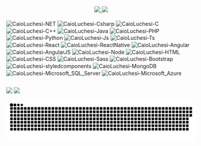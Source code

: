## 
<div align="center">
  <a href="https://github.com/CaioLuchesi">
  <img height="160em" src="https://github-readme-stats.vercel.app/api?username=CaioLuchesi&show_icons=true&theme=monokai&include_all_commits=true&count_private=true"/>
  <img height="160em" src="https://github-readme-stats.vercel.app/api/top-langs/?username=CaioLuchesi&layout=compact&langs_count=10&theme=monokai"/>
</div>
<div style="display: inline-block"><br>
  <img align="center" alt="CaioLuchesi-NET" src="https://img.shields.io/badge/.NET-5C2D91?style=for-the-badge&logo=.net&logoColor=white">
  <img align="center" alt="CaioLuchesi-Csharp" src="https://img.shields.io/badge/C%23-239120?style=for-the-badge&logo=c-sharp&logoColor=white">
  <img align="center" alt="CaioLuchesi-C" src="https://img.shields.io/badge/C-00599C?style=for-the-badge&logo=c&logoColor=white">
  <img align="center" alt="CaioLuchesi-C++" src="https://img.shields.io/badge/C%2B%2B-00599C?style=for-the-badge&logo=c%2B%2B&logoColor=white">
  <img align="center" alt="CaioLuchesi-Java" src="https://img.shields.io/badge/Java-ED8B00?style=for-the-badge&logo=java&logoColor=white">
  <img align="center" alt="CaioLuchesi-PHP" src="https://img.shields.io/badge/PHP-777BB4?style=for-the-badge&logo=php&logoColor=white">
  <img align="center" alt="CaioLuchesi-Python" src="https://img.shields.io/badge/Python-14354C?style=for-the-badge&logo=python&logoColor=white">
  <img align="center" alt="CaioLuchesi-Js" src="https://img.shields.io/badge/JavaScript-323330?style=for-the-badge&logo=javascript&logoColor=F7DF1Ek">
  <img align="center" alt="CaioLuchesi-Ts"  src="https://img.shields.io/badge/TypeScript-007ACC?style=for-the-badge&logo=typescript&logoColor=white">
  <img align="center" alt="CaioLuchesi-React"  src="https://img.shields.io/badge/React-20232A?style=for-the-badge&logo=react&logoColor=61DAFB">
  <img align="center" alt="CaioLuchesi-ReactNative" = src="https://img.shields.io/badge/React_Native-20232A?style=for-the-badge&logo=react&logoColor=61DAFB">
  <img align="center" alt="CaioLuchesi-Angular" src="https://img.shields.io/badge/Angular-DD0031?style=for-the-badge&logo=angular&logoColor=white">
  <img align="center" alt="CaioLuchesi-AngularJS" src="https://img.shields.io/badge/AngularJS-E23237?style=for-the-badge&logo=angularjs&logoColor=white">
  <img align="center" alt="CaioLuchesi-Node" src="https://img.shields.io/badge/Node.js-43853D?style=for-the-badge&logo=node.js&logoColor=white">
  <img align="center" alt="CaioLuchesi-HTML"  src="https://img.shields.io/badge/HTML5-E34F26?style=for-the-badge&logo=html5&logoColor=white">
  <img align="center" alt="CaioLuchesi-CSS"  src="https://img.shields.io/badge/CSS3-1572B6?style=for-the-badge&logo=css3&logoColor=white">
  <img align="center" alt="CaioLuchesi-Sass" src="https://img.shields.io/badge/Sass-CC6699?style=for-the-badge&logo=sass&logoColor=white">
  <img align="center" alt="CaioLuchesi-Bootstrap" src="https://img.shields.io/badge/Bootstrap-563D7C?style=for-the-badge&logo=bootstrap&logoColor=white">
  <img align="center" alt="CaioLuchesi-styledcomponents" src="https://img.shields.io/badge/styled--components-DB7093?style=for-the-badge&logo=styled-components&logoColor=white">
  <img align="center" alt="CaioLuchesi-MongoDB" src="https://img.shields.io/badge/MongoDB-4EA94B?style=for-the-badge&logo=mongodb&logoColor=white">
  <img align="center" alt="CaioLuchesi-Microsoft_SQL_Server" src="https://img.shields.io/badge/Microsoft_SQL_Server-CC2927?style=for-the-badge&logo=microsoft-sql-server&logoColor=white">
  <img align="center" alt="CaioLuchesi-Microsoft_Azure" src="https://img.shields.io/badge/Microsoft_Azure-0089D6?style=for-the-badge&logo=microsoft-azure&logoColor=white">
</div>
  
  ##
 
<div> 
  <a href="https://www.linkedin.com/in/caio-fernandes-luchesi" target="_blank" rel="noopener noreferrer"><img src="https://img.shields.io/badge/-LinkedIn-%230077B5?style=for-the-badge&logo=linkedin&logoColor=white"></a> 
  <a href = "mailto:caiofluchesi@gmail.com"  target="_blank" rel="noopener noreferrer"><img src="https://img.shields.io/badge/-Gmail-%23333?style=for-the-badge&logo=gmail&logoColor=white"></a>
  
  ![Snake animation](https://github.com/CaioLuchesi/CaioLuchesi/blob/main/grid-snake.svg)
<!--   [![Readme Card](https://github-readme-stats.vercel.app/api/pin/?username=CaioLuchesi&repo=BomberBro)](https://github.com/CaioLuchesi/BomberBro) -->
</div>
  